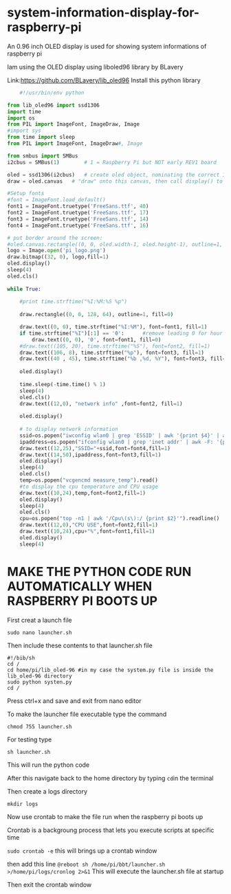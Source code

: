  # system-information-display-for-raspberry-pi
An 0.96 inch OLED display is used for showing system  informations of raspberry pi

Iam using the OLED display using liboled96 library by BLavery


Link:https://github.com/BLavery/lib_oled96
Install this python library



```python
    #!/usr/bin/env python

from lib_oled96 import ssd1306
import time
import os
from PIL import ImageFont, ImageDraw, Image
#import sys
from time import sleep
from PIL import ImageFont, ImageDraw#, Image

from smbus import SMBus
i2cbus = SMBus(1)        # 1 = Raspberry Pi but NOT early REV1 board

oled = ssd1306(i2cbus)   # create oled object, nominating the correct I2C bus, default address
draw = oled.canvas   # "draw" onto this canvas, then call display() to send the canvas contents to the hardware.

#Setup fonts
#font = ImageFont.load_default()
font1 = ImageFont.truetype('FreeSans.ttf', 40)
font2 = ImageFont.truetype('FreeSans.ttf', 17)
font3 = ImageFont.truetype('FreeSans.ttf', 14)
font4 = ImageFont.truetype('FreeSans.ttf', 16)

# put border around the screen:
#oled.canvas.rectangle((0, 0, oled.width-1, oled.height-1), outline=1, fill=0)
logo = Image.open('pi_logo.png')
draw.bitmap((32, 0), logo,fill=1)
oled.display()
sleep(4)
oled.cls()
 
while True:
	
	#print time.strftime("%I:%M:%S %p")
	
	draw.rectangle((0, 0, 128, 64), outline=1, fill=0)

	draw.text((0, 0), time.strftime("%I:%M"), font=font1, fill=1)
	if time.strftime("%I")[:1] == '0':		#remove leading 0 for hour
		draw.text((0, 0), '0', font=font1, fill=0)
	#draw.text((105, 20), time.strftime("%S"), font=font2, fill=1)
	draw.text((106, 8), time.strftime("%p"), font=font3, fill=1)
	draw.text((40 , 45), time.strftime("%b ,%d, %Y"), font=font3, fill=1)#b for month in text and d for date  y for year
	
	oled.display()
	
	time.sleep(-time.time() % 1)
	sleep(4)
	oled.cls()
	draw.text((12,0), "network info" ,font=font2, fill=1)
	
	oled.display()
	
	# to display network information
	ssid=os.popen("iwconfig wlan0 | grep 'ESSID' | awk '{print $4}' | awk -F\\\" '{print $2}'").read()
	ipaddress=os.popen("ifconfig wlan0 | grep 'inet addr' | awk -F: '{print $2}' | awk '{print $1}'").read()
	draw.text((12,25),"SSID="+ssid,font=font4,fill=1)
	draw.text((14,50),ipaddress,font=font3,fill=1)
	oled.display()
	sleep(4)
	oled.cls()
	temp=os.popen("vcgencmd measure_temp").read()
	#to display the cpu temperature and CPU usage
	draw.text((10,24),temp,font=font2,fill=1)
	oled.display()
	sleep(4)
	oled.cls()
	cpu=os.popen("top -n1 | awk '/Cpu\(s\):/ {print $2}'").readline()
	draw.text((12,0),"CPU USE",font=font2,fill=1)
	draw.text((10,24),cpu+"%",font=font1,fill=1)
	oled.display()
	sleep(4)
  ```
# MAKE THE PYTHON CODE RUN AUTOMATICALLY WHEN RASPBERRY PI BOOTS UP



First creat a launch file

```sudo nano launcher.sh ```
  
 Then include these contents to that launcher.sh file
 ```
 #!/bib/sh
 cd /
 cd home/pi/lib_oled-96 #in my case the system.py file is inside the lib_oled-96 directory
 sudo python systen.py
 cd /
 ```
 
 Press ctrl+x and save and exit from nano editor
 
 To make the launcher file executable type the command
 
 ```chmod 755 launcher.sh```
 
 For testing type
 
 ```sh launcher.sh```
 
 This will run the python code
 
 After this navigate back to the home directory by typing ```cd```in the terminal
 
 Then create a logs directory
 
 ```mkdir logs```
 
 Now use crontab to make the file run when the raspberry pi boots up
 
 Crontab is a backgroung process that lets you execute scripts at specific time
 
 ```sudo crontab -e```
 this will brings up a  crontab window
 
 then add this line ```@reboot sh /home/pi/bbt/launcher.sh >/home/pi/logs/cronlog 2>&1```
This will execute the launcher.sh file at startup

Then exit the crontab window

